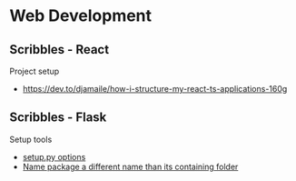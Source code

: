 # Web Development

## Scribbles - React
Project setup
* https://dev.to/djamaile/how-i-structure-my-react-ts-applications-160g

## Scribbles - Flask
Setup tools
* [setup.py options](https://stackoverflow.com/questions/58533084/what-keyword-arguments-does-setuptools-setup-accept)
* [Name package a different name than its containing folder](https://stackoverflow.com/questions/14417236/setup-py-renaming-src-package-to-project-name)
